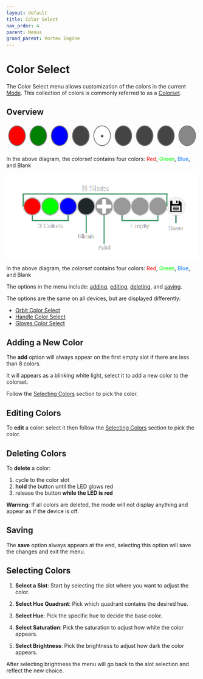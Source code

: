 ```yaml
---
layout: default
title: Color Select
nav_order: 4
parent: Menus
grand_parent: Vortex Engine
---
```


<style>
.slot {
    width: 50px;
    height: 50px;
    margin: 5px;
    border-radius: 50%;
    border: 2px solid #777;
    line-height: 50px;
    cursor: pointer;
    position: relative;
    display: inline-block;
}

.empty {
    background-color: #444;
}

.add-slot {
    background-color: #fff;
    color: #000;
    font-weight: bold;
    text-align: center;
}

.save-slot {
    background-color: #888;
    background-size: cover;
}
</style>

# Color Select

The Color Select menu allows customization of the colors in the current [Mode](mode.html). This collection of colors is commonly referred to as a [Colorset](colorsets.html).

## Overview

<div id="slots-container" style="display: flex; justify-content: center; margin-bottom: 20px;">
    <div class="slot" id="slot1" style="background-color: red;" onclick="editColor(1)"></div>
    <div class="slot" id="slot2" style="background-color: green;" onclick="editColor(2)"></div>
    <div class="slot" id="slot3" style="background-color: blue;" onclick="editColor(3)"></div>
    <div class="slot empty" id="slot4" onclick="editColor(4)"></div>
    <div class="slot add-slot" id="slot5" onclick="editColor(5)">+</div>
    <div class="slot empty" id="slot6"></div>
    <div class="slot empty" id="slot7"></div>
    <div class="slot empty" id="slot8"></div>
    <div class="slot save-slot" onclick="saveColors()"></div>
</div>

<script src="{{ '/assets/js/ColorSelect.js' | relative_url }}"></script>

<p>In the above diagram, the <em>colorset</em> contains four colors: 
<span style="color: #f00">Red</span>, 
<span style="color: #0f0">Green</span>, 
<span style="color: #07f">Blue</span>, and 
<span style="color: #090909">Blank</span></p>

<img src="assets/images/color-select.png">

In the above diagram, the _colorset_ contains four colors: <span style="color: #f00">Red</span>, <span style="color: #0f0">Green</span>, <span style="color: #07f">Blue</span>, and <span style="color: #090909">Blank</span>

The options in the menu include: [adding](color_select_menu.html#Editing-Color), [editing](color_select_menu.html#Editing-Color), [deleting](color_select_menu.html#Editing-Color), and [saving](color_select_menu.html#Editing-Color).

The options are the same on all devices, but are displayed differently:

 - [Orbit Color Select](orbit_color_select.html)
 - [Handle Color Select](handle_color_select.html)
 - [Gloves Color Select](gloves_color_select.html)

## Adding a New Color
The **add** option will always appear on the first empty slot if there are less than 8 colors.

It will appears as a blinking white light, select it to add a new color to the colorset.

Follow the [Selecting Colors](color_select_menu.html#Editing-Colo) section to pick the color.

## Editing Colors
To **edit** a color: select it then follow the [Selecting Colors](color_select_menu.html#Editing-Colo) section to pick the color.

## Deleting Colors

To **delete** a color:
 1. cycle to the color slot
 2. **hold** the button until the LED glows red
 3. release the button **while the LED is red**

**Warning**: If all colors are deleted, the mode will not display anything and appear as if the device is off.

## Saving

The **save** option always appears at the end, selecting this option will save the changes and exit the menu.

## Selecting Colors

 1. **Select a Slot**: Start by selecting the slot where you want to adjust the color.

 2. **Select Hue Quadrant**: Pick which quadrant contains the desired hue.

 3. **Select Hue**: Pick the specific hue to decide the base color.

 4. **Select Saturation**: Pick the saturation to adjust how white the color appears.

 5. **Select Brightness**: Pick the brightness to adjust how dark the color appears.

After selecting brightness the menu will go back to the slot selection and reflect the new choice.